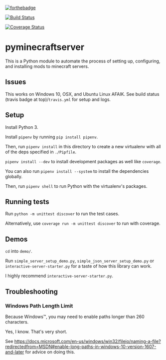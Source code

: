 [![forthebadge](https://forthebadge.com/images/badges/made-with-crayons.svg)](https://forthebadge.com)

[![Build Status](https://travis-ci.org/HenryFBP/pyminecraftserver.svg?branch=master)](https://travis-ci.org/HenryFBP/pyminecraftserver)

[![Coverage Status](https://coveralls.io/repos/github/HenryFBP/pyminecraftserver/badge.svg)](https://coveralls.io/github/HenryFBP/pyminecraftserver)

# pyminecraftserver

This is a Python module to automate the process of setting up, configuring, and installing mods to minecraft servers.

## Issues

This works on Windows 10, OSX, and Ubuntu Linux AFAIK. See build status (travis badge at top)/`travis.yml` for setup and logs.

## Setup

Install Python 3.

Install `pipenv` by running `pip install pipenv`.

Then, run `pipenv install` in this directory to create a new virtualenv with all of the deps specified in `./Pipfile`.

`pipenv install --dev` to install development packages as well like `coverage`.

You can also run `pipenv install --system` to install the dependencies globally.

Then, run `pipenv shell` to run Python with the virtualenv's packages.

## Running tests

Run `python -m unittest discover` to run the test cases.

Alternatively, use `coverage run -m unittest discover` to run with coverage.

## Demos

`cd` into `demo/`.

Run `simple_server_setup_demo.py`, `simple_json_server_setup_demo.py` or `interactive-server-starter.py` for a taste of 
how this library can work.

I highly recommend `interactive-server-starter.py`.

## Troubleshooting

### Windows Path Length Limit

Because Windows&trade;, you may need to enable paths longer than 260 characters.

Yes, I know. That's very short.

See <https://docs.microsoft.com/en-us/windows/win32/fileio/naming-a-file?redirectedfrom=MSDN#enable-long-paths-in-windows-10-version-1607-and-later> for advice on doing this.
